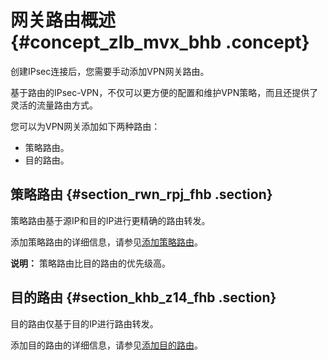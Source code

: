 # 网关路由概述 {#concept_zlb_mvx_bhb .concept}

创建IPsec连接后，您需要手动添加VPN网关路由。

基于路由的IPsec-VPN，不仅可以更方便的配置和维护VPN策略，而且还提供了灵活的流量路由方式。

您可以为VPN网关添加如下两种路由：

-   策略路由。
-   目的路由。

## 策略路由 {#section_rwn_rpj_fhb .section}

策略路由基于源IP和目的IP进行更精确的路由转发。

添加策略路由的详细信息，请参见[添加策略路由](intl.zh-CN/用户指南/管理VPN网关/配置VPN网关路由/添加策略路由.md#)。

**说明：** 策略路由比目的路由的优先级高。

## 目的路由 {#section_khb_z14_fhb .section}

目的路由仅基于目的IP进行路由转发。

添加目的路由的详细信息，请参见[添加目的路由](intl.zh-CN/用户指南/管理VPN网关/配置VPN网关路由/添加目的路由.md#)。

